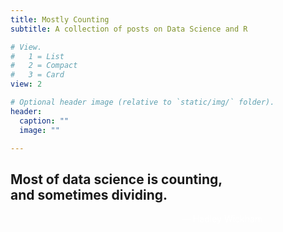 ```yaml
---
title: Mostly Counting
subtitle: A collection of posts on Data Science and R

# View.
#   1 = List
#   2 = Compact
#   3 = Card
view: 2

# Optional header image (relative to `static/img/` folder).
header:
  caption: ""
  image: ""

---
```


<h2 id="mostly">
<i class="fas fa-quote-right"></i>
Most of data science is counting,<br> and sometimes dividing.
</h2>
<p style="text-align: right; color: #ffffff; padding-right: 20%"> &#8212; Hadley Wickham</p>

